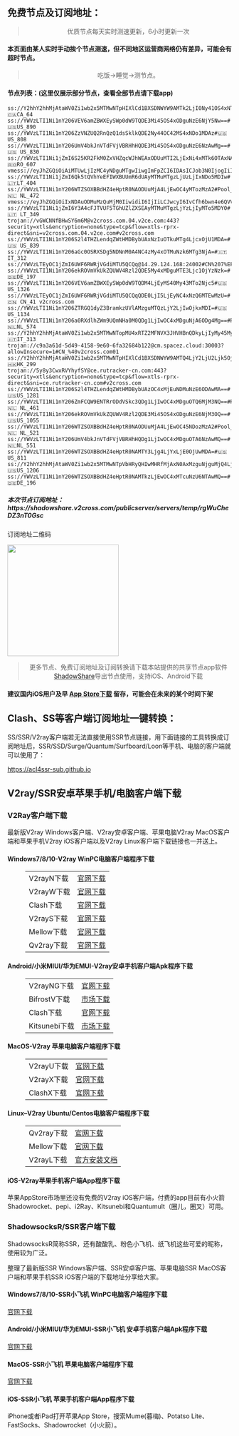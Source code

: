 
<h2>免费节点及订阅地址：</h2>
<blockquote>
<p style="text-align: center;">优质节点每天实时测速更新，6小时更新一次</p>
</blockquote>
<h4>本页面由某人实时手动挨个节点测速，但不同地区运营商网络仍有差异，可能会有超时节点。</h4>
<blockquote>
<p style="text-align: center;">吃饭->睡觉->测节点。</p>
</blockquote>
<h4>节点列表：(这里仅展示部分节点，查看全部节点请下载app)</h4>

```ss://YWVzLTI1Ni1nY206ZzVNZUQ2RnQzQ1dsSklk@167.88.61.14:5004#v2cross.com%20-%20%E7%91%9E%E5%85%B8%20%2047
ss://Y2hhY2hhMjAtaWV0Zi1wb2x5MTMwNTpHIXlCd1BXSDNWYW9AMTk2LjI0Ny41OS4xNTQ6ODA2#🇨🇦CA_64
ss://YWVzLTI1Ni1nY206VEV6amZBWXEySWp0dW9TQDE3Mi45OS4xODguNzE6NjY5Nw==#🇺🇸US_890
ss://YWVzLTI1Ni1nY206ZzVNZUQ2RnQzQ1dsSklkQDE2Ny44OC42MS4xNDo1MDAz#🇺🇸 US_808
ss://YWVzLTI1Ni1nY206UmV4bkJnVTdFVjVBRHhHQDE3Mi45OS4xODguNzE6NzAwMg==#🇺🇸 US_830
ss://YWVzLTI1Ni1jZmI6S25KR2FkM0ZxVHZqcWJhWEAxODUuMTI2LjExNi4xMTk6OTAxNA==#🇷🇴RO_607
vmess://eyJhZGQiOiAiMTUwLjIzMC4yNDguMTgwIiwgImFpZCI6IDAsICJob3N0IjogIiIsICJpZCI6ICJmYTU1Yzk2My02MDE0LTQxMzctOTk2YS1jMjY2MDY3MGI1ZjIiLCAibmV0IjogInRjcCIsICJwYXRoIjogIiIsICJwb3J0IjogNDU3NDUsICJwcyI6ICJ2MmNyb3NzLmNvbSAtIFx1N2Y4ZVx1NTZmZCAgNSIsICJ0bHMiOiAiIiwgInR5cGUiOiAiYXV0byIsICJzZWN1cml0eSI6ICJhdXRvIiwgInNraXAtY2VydC12ZXJpZnkiOiB0cnVlLCAic25pIjogIiJ9
ss://YWVzLTI1Ni1jZmI6Qk5tQVhYeEFIWXBUUmR6dUAyMTMuMTgzLjUzLjIxNDo5MDIw#🇱🇹LT_404
ss://YWVzLTI1Ni1nY206WTZSOXBBdHZ4eHptR0NAODUuMjA4LjEwOC4yMTozMzA2#Pool_🇳🇱 NL_472
vmess://eyJhZGQiOiIxNDAuODMuMzQuMjM0IiwidiI6IjIiLCJwcyI6IvCfh6bwn4e6QVVfMTAiLCJwb3J0IjoyNzM4NCwiaWQiOiJkYTQ2M2M1Mi0zNGU0LTRhY2UtZjA4ZS1jN2NkZmRmNjhkODYiLCJhaWQiOiI2NCIsIm5ldCI6InRjcCIsInR5cGUiOiIiLCJob3N0IjoiIiwicGF0aCI6Ii8iLCJ0bHMiOiIifQ==
ss://YWVzLTI1Ni1jZmI6Y3A4cFJTVUF5TGhUZlZXSEAyMTMuMTgzLjYzLjIyMTo5MDY0#🇱🇹 LT_349
trojan://vGWCNNfBHwSY6m6M@v2cross.com.04.v2ce.com:443?security=xtls&encryption=none&type=tcp&flow=xtls-rprx-direct&sni=v2cross.com.04.v2ce.com#v2cross.com
ss://YWVzLTI1Ni1nY206S2l4THZLendqZWtHMDBybUAxNzIuOTkuMTg4LjcxOjU1MDA=#🇺🇸 US_839
ss://YWVzLTI1Ni1nY206aGc0OSRXSDg5NDNnM0A4NC4zMy4xOTMuNzk6MTg3NjA=#🇮🇹IT_312
ss://YWVzLTEyOC1jZmI6UWF6RWRjVGdiMTU5QCQq@14.29.124.168:24002#CN%207%EF%BD%9Copenit.pw
ss://YWVzLTI1Ni1nY206ekROVmVkUkZQUWV4Rzl2QDE5My4xMDguMTE3Ljc1OjYzNzk=#🇩🇪DE_197
ss://YWVzLTI1Ni1nY206VEV6amZBWXEySWp0dW9TQDM4LjEyMS40My43MTo2Njc5#🇺🇸US_1326
ss://YWVzLTEyOC1jZmI6UWF6RWRjVGdiMTU5QCQqQDE0LjI5LjEyNC4xNzQ6MTEwMzU=#🇨🇳 CN_41 v2cross.com
ss://YWVzLTI1Ni1nY206ZTRGQ1dyZ3BramkzUVlAMzguMTQzLjY2LjIwOjkxMDI=#🇺🇸US_1134
ss://YWVzLTI1Ni1nY206a0RXdlhZWm9UQmNHa0M0QDg1LjIwOC4xMDguNjA6ODg4Mg==#Pool_🇳🇱NL_574
ss://Y2hhY2hhMjAtaWV0Zi1wb2x5MTMwNTopMU4xRTZ2MFNVX3JHVHBnQDkyLjIyMy45My4yMzM6MTAzNQ==#🇮🇹IT_313
trojan://c9a3a61d-5d49-4158-9e60-6fa32684b122@cm.spacez.cloud:30003?allowInsecure=1#CN_%40v2cross.com01
ss://Y2hhY2hhMjAtaWV0Zi1wb2x5MTMwNTpHIXlCd1BXSDNWYW9AMTQ4LjY2LjU2Ljk5OjgwMg==#🇭🇰HK_299
trojan://5y8y3CwxRVYhyfSY@ce.rutracker-cn.com:443?security=xtls&encryption=none&type=tcp&flow=xtls-rprx-direct&sni=ce.rutracker-cn.com#v2cross.com
ss://YWVzLTI1Ni1nY206S2l4THZLendqZWtHMDBybUAzOC4xMjEuNDMuNzE6ODAwMA==#🇺🇸US_1281
ss://YWVzLTI1Ni1nY206ZmFCQW9ENTRrODdVSkc3QDg1LjIwOC4xMDguOTQ6MjM3NQ==#Pool_🇳🇱 NL_461
ss://YWVzLTI1Ni1nY206ekROVmVkUkZQUWV4Rzl2QDE3Mi45OS4xODguNzE6NjM3OQ==#🇺🇸US_1055
ss://YWVzLTI1Ni1nY206WTZSOXBBdHZ4eHptR0NAODUuMjA4LjEwOC45NDozMzA2#Pool_🇳🇱 NL_521
ss://YWVzLTI1Ni1nY206UmV4bkJnVTdFVjVBRHhHQDg1LjIwOC4xMDguOTA6NzAwMQ==#🇳🇱NL_551
ss://YWVzLTI1Ni1nY206WTZSOXBBdHZ4eHptR0NAMTY3Ljg4LjYxLjE0OjUwMDA=#🇺🇸 US_811
ss://Y2hhY2hhMjAtaWV0Zi1wb2x5MTMwNTpVbHRyQHIwMHRfMjAxN0AxMzguNjguMjQ4LjEzMDo4MTE=#🇺🇸US_1206
ss://YWVzLTI1Ni1nY206WTZSOXBBdHZ4eHptR0NAMTkzLjEwOC4xMTcuNzU6NTAwMQ==#🇩🇪DE_196
```
<h5>本次节点订阅地址：https://shadowshare.v2cross.com/publicserver/servers/temp/rgWuCheDZ3nT0Gsc</h5>
<p>订阅地址二维码</p>
<img src='http://shadowshare.v2cross.com/qrcode.png' width=250 height=250>
<blockquote style='text-align: center;'>更多节点、免费订阅地址及订阅转换请下载本站提供的共享节点app软件<a href='https://shadowshare.v2cross.com'>ShadowShare</a>导出节点使用，支持iOS、Android下载</blockquote>
<h4>建议国内iOS用户及早 <a href='https://apps.apple.com/cn/app/shadowshare/id1612647259'>App Store下载</a> 留存，可能会在未来的某个时间下架</h4>

<div class="nv-content-wrap entry-content">
<h2>Clash、SS等客户端订阅地址一键转换：</h2>
<p>SS/SSR/V2ray客户端若无法直接使用SSR节点链接，用下面链接的工具转换成订阅地址后，SSR/SSD/Surge/Quantum/Surfboard/Loon等手机、电脑的客户端就可以使用了：</p>
<p><a href="https://acl4ssr-sub.github.io" target="_blank" rel="noreferrer noopener nofollow">https://acl4ssr-sub.github.io</a></p>
<h2>V2ray/SSR安卓苹果手机/电脑客户端下载</h2>
<h3>V2Ray客户端下载</h3>
<p>最新版V2ray Windows客户端、V2ray安卓客户端、苹果电脑V2ray MacOS客户端和苹果手机V2ray iOS客户端以及V2ray Linux客户端下载链接也一并送上。</p>
<h4>Windows7/8/10-<strong>V2ray WinPC电脑客户端</strong>程序下载</h4>
<figure class="wp-block-table alignwide is-style-stripes"><table><tbody><tr><td>V2rayN下载</td><td><a href="https://github.com/2dust/v2rayN/releases" target="_blank" rel="noreferrer noopener">官网下载</a></td></tr><tr><td>V2rayW下载</td><td><a href="https://github.com/Cenmrev/V2RayW/releases" target="_blank" rel="noreferrer noopener">官网下载</a></td></tr><tr><td>Clash下载</td><td><a href="https://github.com/Fndroid/clash_for_windows_pkg/releases" target="_blank" rel="noreferrer noopener">官网下载</a></td></tr><tr><td>V2rayS下载</td><td><a href="https://github.com/Shinlor/V2RayS/releases" target="_blank" rel="noreferrer noopener">官网下载</a></td></tr><tr><td>Mellow下载</td><td><a href="https://github.com/mellow-io/mellow/releases" target="_blank" rel="noreferrer noopener">官网下载</a></td></tr><tr><td>Qv2ray下载</td><td><a href="https://github.com/Qv2ray/Qv2ray" target="_blank" rel="noreferrer noopener">官网下载</a></td></tr></tbody></table></figure>
<h4><strong>Android/小米MIUI/华为EMUI-V2ray安卓手机客户端</strong>Apk程序下载</h4>
<figure class="wp-block-table alignwide is-style-stripes"><table><tbody><tr><td>V2rayNG下载</td><td><a href="https://github.com/2dust/v2rayNG/releases" target="_blank" rel="noreferrer noopener">官网下载</a></td></tr><tr><td>BifrostV下载</td><td><a rel="noreferrer noopener" href="https://www.appsapk.com/downloading/latest/com.github.dawndiy.bifrostv-0.6.8.apk" target="_blank">市场下载</a></td></tr><tr><td>Clash下载</td><td><a href="https://github.com/Kr328/ClashForAndroid/releases" target="_blank" rel="noreferrer noopener">官网下载</a></td></tr><tr><td>Kitsunebi下载</td><td><a rel="noreferrer noopener" href="https://apkpure.com/kitsunebi/fun.kitsunebi.kitsunebi4android" target="_blank">市场下载</a></td></tr></tbody></table></figure>
<h4><strong>MacOS-V2ray <strong>苹果电脑</strong>客户端</strong>程序下载</h4>
<figure class="wp-block-table alignwide is-style-stripes"><table><tbody><tr><td>V2rayU下载</td><td><a href="https://github.com/yanue/V2rayU/releases" target="_blank" rel="noreferrer noopener">官网下载</a></td></tr><tr><td>V2rayX下载</td><td><a href="https://github.com/Cenmrev/V2RayX/releases" target="_blank" rel="noreferrer noopener">官网下载</a></td></tr><tr><td>ClashX下载</td><td><a href="https://github.com/yichengchen/clashX/releases" target="_blank" rel="noreferrer noopener">官网下载</a></td></tr></tbody></table></figure>
<h4><strong>Linux</strong>–<strong>V2ray Ubuntu/Centos电脑客户端</strong>程序下载</h4>
<figure class="wp-block-table alignwide is-style-stripes"><table><tbody><tr><td>Qv2ray下载</td><td><a href="https://github.com/Qv2ray/Qv2ray" target="_blank" rel="noreferrer noopener">官网下载</a></td></tr><tr><td>Mellow下载</td><td><a href="https://github.com/mellow-io/mellow/releases" target="_blank" rel="noreferrer noopener">官网下载</a></td></tr><tr><td>V2rayL下载</td><td><a rel="noreferrer noopener" href="https://github.com/jiangxufeng/v2rayL" target="_blank">官方安装文档</a></td></tr></tbody></table></figure>
<h4>iOS-<strong>V2ray苹果<strong>手机客户端</strong>App程序</strong>下载</h4>
<p>苹果AppStore市场里还没有免费的V2ray iOS客户端，付费的app目前有小火箭Shadowrocket、pepi、i2Ray、Kitsunebi和Quantumult（圈儿，圈叉）可用。</p>
<h3>ShadowsocksR/SSR客户端下载</h3>
<p>ShadowsocksR简称SSR，还有酸酸乳、粉色小飞机、纸飞机这些可爱的昵称，使用较为广泛。</p>
<p>整理了最新版SSR Windows客户端、SSR安卓客户端、苹果电脑SSR MacOS客户端和苹果手机SSR iOS客户端的下载地址分享给大家。</p>
<h4><strong>Windows7/8/10-<strong>SSR小飞机 WinPC电脑客户端</strong>程序下载</strong></h4>
<p><a rel="noreferrer noopener" href="https://github.com/shadowsocksrr/shadowsocksr-csharp/releases" target="_blank">官网下载</a></p>
<h4><strong><strong>Android/小米MIUI/华为EMUI-SSR小飞机 安卓手机客户端</strong>Apk程序下载</strong></h4>
<p><a rel="noreferrer noopener" href="https://github.com/shadowsocksrr/shadowsocksr-android/releases" target="_blank">官网下载</a></p>
<h4><strong><strong>MacOS-SSR小飞机 苹果电脑客户端</strong>程序下载</strong></h4>
<p><a href="https://github.com/qinyuhang/ShadowsocksX-NG-R/releases" target="_blank" rel="noreferrer noopener">官网下载</a></p>
<h4><strong>iOS-<strong>SSR小飞机 苹果手机客户端App程序</strong></strong>下载</h4>
<p>iPhone或者iPad打开苹果App Store，搜索Mume(暮梅)、Potatso Lite、FastSocks、Shadowrocket（小火箭）。</p>
